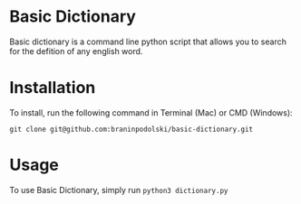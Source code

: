 # Basic Dictionary
Basic dictionary is a command line python script that allows you to search for the defition of any english word.


# Installation
To install, run the following command in Terminal (Mac) or CMD (Windows):

`git clone git@github.com:braninpodolski/basic-dictionary.git`

# Usage
To use Basic Dictionary, simply run `python3 dictionary.py`
